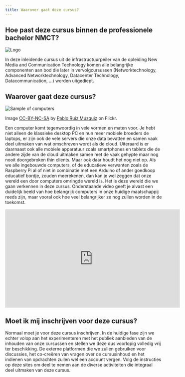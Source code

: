 ```yaml
---
title: Waarover gaat deze cursus?
---
```


## Hoe past deze cursus binnen de professionele bachelor NMCT?

![Logo]({{site.baseurl}}/img/nmct-exp-cl.png)

In deze inleidende cursus uit de infrastructuurpeiler van de opleiding New Media and Communication Technology komen alle belangrijke componenten aan bod die later in vervolgcursussen (Networktechnology, Advanced Networktechnology, Datacenter Technology, Datacommunication, ...) worden uitgediept.

## Waarover gaat deze cursus?

![Sample of computers]({{site.baseurl}}/img/3778910786_9583c1063b_z.jpg)

Image [CC-BY-NC-SA](https://creativecommons.org/licenses/by-sa/2.0/) by [Pablo Ruiz Múzquiz](https://www.flickr.com/photos/angelaypablo/860181962) on Flickr.

Een computer komt tegenwoordig in vele vormen en maten voor. Je hebt niet alleen de klassieke desktop PC en hun meer mobiele broeders de laptops, er zijn ook de vele servers die onze data bevatten en samen vaak deel uitmaken van wat omschreven wordt als de cloud. Uiteraard is er daarnaast ook alle mobiele apparatuur zoals smartphones en tablets die de andere zijde van de cloud uitmaken samen met de vaak gehypte maar nog nooit doorgebroken thin clients. Maar ook daar houdt het nog niet op. Als we alle ingebouwde computers, of de educatieve verwanten zoals de Raspberry Pi al of niet in combinatie met een Arduino of ander goedkoop educatief bordje, zouden meerekenen, dan kan je wel zeggen dat onze wereld een door computers omringde wereld is. Het is deze wereld die we gaan verkennen in deze cursus. Onderstaande video geeft je alvast een duidelijk beeld van hoe belangrijk computers in onze huidige maatschappij reeds zijn, maar vooral ook hoe veel belangrijker ze nog zullen worden in de toekomst.

<iframe width="560" height="315" src="https://www.youtube.com/embed/cXQrbxD9_Ng" frameborder="0" allowfullscreen></iframe>

## Moet ik mij inschrijven voor deze cursus?

Normaal moet je voor deze cursus inschrijven. In de huidige fase zijn we echter volop aan het experimenteren met het publiek aanbieden van de inhouden van onze cursussen en stellen we deze dus voorlopig volledig vrij ter beschikking. De externe platformen die we zullen gebruiken voor discussies, het co-creëren van vragen over de cursusinhoud en het indienen van opdrachten zullen wel een account vergen. Volg de instructies op deze sites om deel te nemen aan de diverse activiteiten die integraal deel uitmaken van deze cursus.





